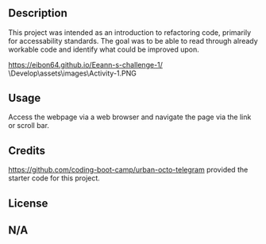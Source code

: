 # <Challenge-1 Refactoring>

## Description

This project was intended as an introduction to refactoring code, primarily for accessability standards. The goal was to be able to read through already workable code and identify what could be improved upon. 

https://eibon64.github.io/Eeann-s-challenge-1/
\Develop\assets\images\Activity-1.PNG
## Usage

Access the webpage via a web browser and navigate the page via the link or scroll bar.

## Credits

https://github.com/coding-boot-camp/urban-octo-telegram provided the starter code for this project.

## License

N/A
---


